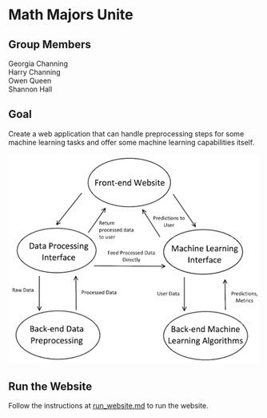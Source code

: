 # Math Majors Unite
## Group Members
Georgia Channing  
Harry Channing  
Owen Queen  
Shannon Hall  

## Goal
Create a web application that can handle preprocessing steps for some machine learning tasks and offer some machine learning capabilities itself. 

<p align = "center">
  <img src="https://github.com/CS340-21/MathMajorsUnite/blob/main/block_diagram.png">
</p>

## Run the Website
Follow the instructions at [run_website.md](https://github.com/CS340-21/MathMajorsUnite/blob/main/run_website.md) to run the website.
